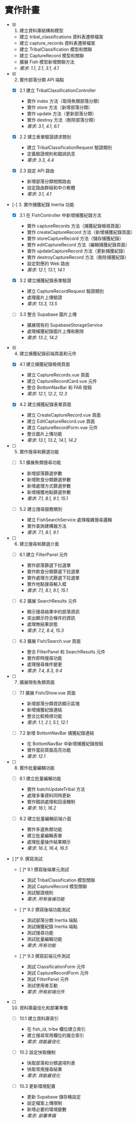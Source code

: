 # 實作計畫

- [x] 1. 建立資料庫結構和模型

  - 建立 tribal_classifications 資料表遷移檔案
  - 建立 capture_records 資料表遷移檔案
  - 建立 TribalClassification 模型和關聯
  - 建立 CaptureRecord 模型和關聯
  - 擴展 Fish 模型新增關聯方法
  - _需求: 1.1, 2.1, 3.1, 4.1_

- [x] 2. 實作部落分類 API 端點

  - [x] 2.1 建立 TribalClassificationController

    - 實作 index 方法（取得魚類部落分類）
    - 實作 store 方法（新增部落分類）
    - 實作 update 方法（更新部落分類）
    - 實作 destroy 方法（刪除部落分類）
    - _需求: 3.1, 4.1, 6.1_

  - [x] 2.2 建立表單驗證請求類別

    - 建立 TribalClassificationRequest 驗證類別
    - 定義驗證規則和錯誤訊息
    - _需求: 3.3, 4.4_

  - [x] 2.3 設定 API 路由
    - 新增部落分類相關路由
    - 設定路由群組和中介軟體
    - _需求: 3.1, 4.1_

- [-] 3. 實作捕獲紀錄 Inertia 功能

  - [x] 3.1 在 FishController 中新增捕獲紀錄方法

    - 實作 captureRecords 方法（捕獲紀錄檢視頁面）
    - 實作 createCaptureRecord 方法（新增捕獲紀錄頁面）
    - 實作 storeCaptureRecord 方法（儲存捕獲紀錄）
    - 實作 editCaptureRecord 方法（編輯捕獲紀錄頁面）
    - 實作 updateCaptureRecord 方法（更新捕獲紀錄）
    - 實作 destroyCaptureRecord 方法（刪除捕獲紀錄）
    - 設定對應的 Web 路由
    - _需求: 12.1, 13.1, 14.1_

  - [x] 3.2 建立捕獲紀錄表單驗證

    - 建立 CaptureRecordRequest 驗證類別
    - 處理圖片上傳驗證
    - _需求: 13.3, 13.5_

  - [ ] 3.3 整合 Supabase 圖片上傳
    - 擴展現有的 SupabaseStorageService
    - 處理捕獲紀錄圖片上傳和刪除
    - _需求: 13.2, 14.2_

- [x] 4. 建立捕獲紀錄前端頁面和元件

  - [x] 4.1 建立捕獲紀錄檢視頁面

    - 建立 CaptureRecords.vue 頁面
    - 建立 CaptureRecordCard.vue 元件
    - 整合 BottomNavBar 和 FAB 按鈕
    - _需求: 12.1, 12.2, 12.3_

  - [x] 4.2 建立捕獲紀錄表單頁面
    - 建立 CreateCaptureRecord.vue 頁面
    - 建立 EditCaptureRecord.vue 頁面
    - 建立 CaptureRecordForm.vue 元件
    - 整合圖片上傳功能
    - _需求: 13.1, 13.2, 14.1, 14.2_

- [ ] 5. 實作搜尋和篩選功能

  - [ ] 5.1 擴展魚類搜尋功能

    - 新增部落篩選參數
    - 新增飲食分類篩選參數
    - 新增處理方式篩選參數
    - 新增捕獲地點篩選參數
    - _需求: 7.1, 8.1, 9.1, 15.1_

  - [ ] 5.2 建立搜尋服務類別
    - 建立 FishSearchService 處理複雜搜尋邏輯
    - 實作查詢建構器方法
    - _需求: 7.1, 8.1, 9.1_

- [ ] 6. 建立搜尋和篩選介面

  - [ ] 6.1 建立 FilterPanel 元件

    - 實作部落篩選下拉選單
    - 實作飲食分類篩選下拉選單
    - 實作處理方式篩選下拉選單
    - 實作地點搜尋輸入框
    - _需求: 7.1, 8.1, 9.1, 15.1_

  - [ ] 6.2 擴展 SearchResults 元件

    - 顯示搜尋結果中的部落資訊
    - 突出顯示符合條件的資訊
    - 處理無結果狀態
    - _需求: 7.2, 8.4, 15.3_

  - [ ] 6.3 擴展 Fish/Search.vue 頁面
    - 整合 FilterPanel 和 SearchResults 元件
    - 實作即時搜尋功能
    - 處理搜尋條件變更
    - _需求: 7.4, 8.3, 9.4_

- [ ] 7. 擴展現有魚類頁面

  - [ ] 7.1 擴展 Fish/Show.vue 頁面

    - 新增部落分類資訊顯示區塊
    - 新增捕獲紀錄連結
    - 整合比較檢視功能
    - _需求: 1.1, 2.1, 5.1, 12.1_

  - [ ] 7.2 新增 BottomNavBar 捕獲紀錄連結
    - 在 BottomNavBar 中新增捕獲紀錄按鈕
    - 實作當前頁面高亮功能
    - _需求: 12.1_

- [ ] 8. 實作批量編輯功能

  - [ ] 8.1 建立批量編輯功能

    - 實作 batchUpdateTribal 方法
    - 處理多筆資料同時更新
    - 實作錯誤處理和回滾機制
    - _需求: 16.1, 16.2_

  - [ ] 8.2 建立批量編輯前端介面
    - 實作多選魚類功能
    - 建立批量編輯表單
    - 處理批量操作結果顯示
    - _需求: 16.3, 16.4, 16.5_

- [ ]\* 9. 撰寫測試

  - [ ]\* 9.1 撰寫後端單元測試

    - 測試 TribalClassification 模型關聯
    - 測試 CaptureRecord 模型關聯
    - 測試驗證規則
    - _需求: 所有後端功能_

  - [ ]\* 9.2 撰寫後端功能測試

    - 測試部落分類 Inertia 端點
    - 測試捕獲紀錄 Inertia 端點
    - 測試搜尋功能
    - 測試批量編輯功能
    - _需求: 所有功能_

  - [ ]\* 9.3 撰寫前端元件測試
    - 測試 ClassificationForm 元件
    - 測試 CaptureRecordForm 元件
    - 測試 FilterPanel 元件
    - 測試使用者互動
    - _需求: 所有前端元件_

- [ ] 10. 資料庫最佳化和部署準備

  - [ ] 10.1 建立資料庫索引

    - 在 fish_id, tribe 欄位建立索引
    - 建立搜尋常用欄位的複合索引
    - _需求: 效能最佳化_

  - [ ] 10.2 設定快取機制

    - 快取部落和分類選項列表
    - 快取常用搜尋結果
    - _需求: 效能最佳化_

  - [ ] 10.3 更新環境配置
    - 更新 Supabase 儲存桶設定
    - 設定檔案上傳限制
    - 新增必要的環境變數
    - _需求: 部署準備_

